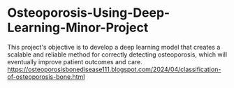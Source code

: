 # Osteoporosis-Using-Deep-Learning-Minor-Project
This project's objective is to develop a deep learning model that creates a scalable and reliable method for correctly detecting osteoporosis, which will eventually improve patient outcomes and care. https://osteoporosisbonedisease111.blogspot.com/2024/04/classification-of-osteoporosis-bone.html
